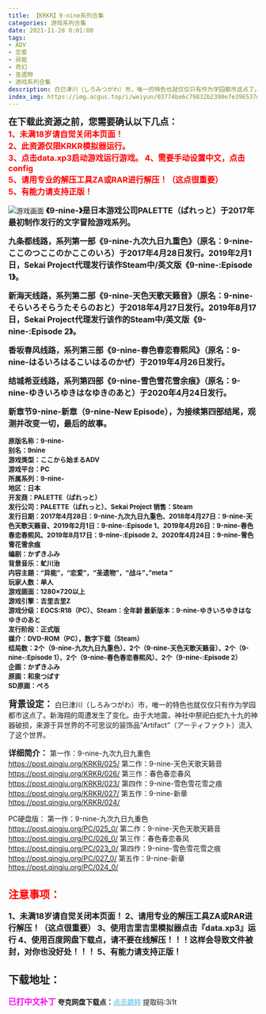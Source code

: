 ```yaml
---
title: 【KRKR】9-nine系列合集
categories: 游戏系列合集
date: 2021-11-28 0:01:00
tags:
- ADV
- 恋爱
- 异能
- 奇幻
- 圣遗物
- 游戏系列合集
description: 白巳津川（しろみつがわ）市，唯一的特色也就仅仅只有作为学园都市这点了。新海翔的周遭发生了变化。由于大地震，神社中祭祀白蛇九十九的神器破损，来源于异世界的不可思议的装饰品“Artifact”（アーティファクト）流入了这个世界。
index_img: https://img.acgus.top/i/weiyun/03774be6c79832b2390e7e396537dcfabc75f1c551b046be91e6643d3e3ed93ddd0d0a159a8dd83155e0ba2510d9d882.webp
---
```

<font size=4>**在下载此资源之前，您需要确认以下几点：**</font>     
<font color=#FF0000 size=3><b>1、未满18岁请自觉关闭本页面！          
2、此资源仅限KRKR模拟器运行。       
3、点击data.xp3启动游戏运行游戏。
4、需要手动设置中文，点击config    
5、请用专业的解压工具ZA或RAR进行解压！（这点很重要）             
5、有能力请支持正版！</b></font>    
 
![游戏画面](https://img.acgus.top/i/weiyun/03774be6c79832b2390e7e396537dcfabc75f1c551b046be91e6643d3e3ed93ddd0d0a159a8dd83155e0ba2510d9d882.webp)
<font size=3>**《9-nine-》是日本游戏公司PALETTE（ぱれっと）于2017年最初制作发行的文字冒险游戏系列。**</font>      

<font size=3>**九条都线路，系列第一部《9-nine-九次九日九重色》（原名：9-nine-ここのつここのかここのいろ）于2017年4月28日发行。2019年2月1日，Sekai Project代理发行该作Steam中/英文版《9-nine-:Episode 1》。**</font>      

<font size=3>**新海天线路，系列第二部《9-nine-天色天歌天籁音》（原名：9-nine-そらいろそらうたそらのおと）于2018年4月27日发行。2019年8月17日，Sekai Project代理发行该作的Steam中/英文版《9-nine-:Episode 2》。**</font>      

<font size=3>**香坂春风线路，系列第三部《9-nine-春色春恋春熙风》（原名：9-nine-はるいろはるこいはるのかぜ）于2019年4月26日发行。**</font>           

<font size=3>**结城希亚线路，系列第四部《9-nine-雪色雪花雪余痕》（原名：9-nine-ゆきいろゆきはなゆきのあと）于2020年4月24日发行。**</font>           

<font size=3>**新章节9-nine-新章（9-nine-New Episode），为接续第四部结尾，观测并改变一切，最后的故事。**</font>           

<font size=2>**原版名称：9-nine-          
别名：9nine     
游戏类型：ここから始まるADV     
游戏平台：PC     
所属系列：9-nine-     
地区：日本     
开发商：PALETTE（ぱれっと）     
发行公司：PALETTE（ぱれっと）、Sekai Project
销售：Steam     
发行日期：2017年4月28日：9-nine-九次九日九重色、2018年4月27日：9-nine-天色天歌天籁音、2019年2月1日：9-nine-:Episode 1、2019年4月26日：9-nine-春色春恋春熙风、2019年8月17日：9-nine-:Episode 2、2020年4月24日：9-nine-雪色雪花雪余痕          
编剧：かずきふみ          
背景音乐：虻川治     
内容主题：“异能”，“恋爱”，“圣遗物”，“战斗”，”meta ”     
玩家人数：单人     
游戏画面：1280×720以上     
游戏引擎：吉里吉里Z     
游戏分级：EOCS:R18（PC）、Steam：全年龄
最新版本：9-nine-ゆきいろゆきはなゆきのあと     
发行阶段：正式版     
媒介：DVD-ROM（PC），数字下载（Steam）     
结局数：2个（9-nine-九次九日九重色）、2个（9-nine-天色天歌天籁音）、2个（9-nine-:Episode 1）、2个（9-nine-春色春恋春熙风）、2个（9-nine-:Episode 2）          
企画：かずきふみ     
原画：和泉つばす     
SD原画：ぺろ**</font>      

<font size=4>**背景设定：**</font> 
白巳津川（しろみつがわ）市，唯一的特色也就仅仅只有作为学园都市这点了。新海翔的周遭发生了变化。由于大地震，神社中祭祀白蛇九十九的神器破损，来源于异世界的不可思议的装饰品“Artifact”（アーティファクト）流入了这个世界。

<font size=3>**详细简介：**</font> 
第一作：9-nine-九次九日九重色
https://post.qingju.org/KRKR/025/
第二作：9-nine-天色天歌天籁音
https://post.qingju.org/KRKR/026/
第三作：春色春恋春风
https://post.qingju.org/KRKR/023/
第四作：9-nine-雪色雪花雪之痕
https://post.qingju.org/KRKR/027/
第五作：9-nine-新章
https://post.qingju.org/KRKR/024/

PC硬盘版：
第一作：9-nine-九次九日九重色
https://post.qingju.org/PC/025_0/
第二作：9-nine-天色天歌天籁音
https://post.qingju.org/PC/026_0/
第三作：春色春恋春风
https://post.qingju.org/PC/023_0/
第四作：9-nine-雪色雪花雪之痕
https://post.qingju.org/PC/027_0/
第五作：9-nine-新章
https://post.qingju.org/PC/024_0/
<br>




## <font color=#FF0000 >**注意事项：**</font>
<font size=3><b>1、未满18岁请自觉关闭本页面！
2、请用专业的解压工具ZA或RAR进行解压！（这点很重要）
3、使用吉里吉里模拟器点击『data.xp3』运行
4、使用百度网盘下载点，请不要在线解压！！！这样会导致文件被封，对你也没好处！！！
5、有能力请支持正版！</b></font>

## 下载地址：
<font color=#FF00FF size=3><b>已打中文补丁</b></font>
<b>夸克网盘下载点：</b><a href="https://pan.quark.cn/s/76c5ad945ed6" style="color: #87CEEB;"><b>点击跳转</b></a> 提取码:3i1t